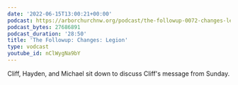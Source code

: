 ```yaml
---
date: '2022-06-15T13:00:21+00:00'
podcast: https://arborchurchnw.org/podcast/the-followup-0072-changes-legion.mp3
podcast_bytes: 27686891
podcast_duration: '28:50'
title: 'The Followup: Changes: Legion'
type: vodcast
youtube_id: nClWygNa9bY
---
```


Cliff, Hayden, and Michael sit down to discuss Cliff's message from Sunday.